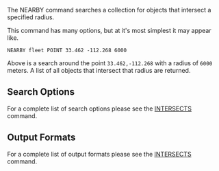<!--
layout:  index.html
title:   NEARBY - Tile38
class:   command
command: nearby
-->

The NEARBY command searches a collection for objects that intersect a specified radius.

This command has many options, but at it's most simplest it may appear like.

```tile38
NEARBY fleet POINT 33.462 -112.268 6000
```

Above is a search around the point `33.462,-112.268` with a radius of `6000` meters. A list of all objects that intersect that radius are returned.


## Search Options

For a complete list of search options please see the [INTERSECTS](/commands/intersects#search-options) command.

## Output Formats

For a complete list of output formats please see the [INTERSECTS](/commands/intersects#output-formats) command.




